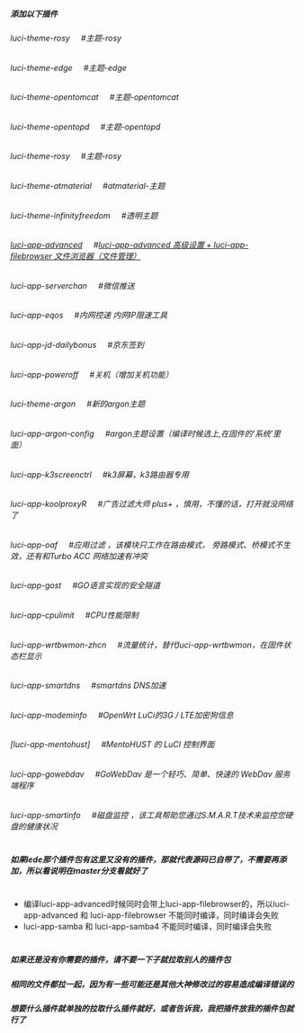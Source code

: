 ##### 添加以下插件
###### luci-theme-rosy    &nbsp;&nbsp;&nbsp;&nbsp;#主题-rosy
###### luci-theme-edge    &nbsp;&nbsp;&nbsp;&nbsp;#主题-edge
###### luci-theme-opentomcat   &nbsp;&nbsp;&nbsp;&nbsp;#主题-opentomcat
###### luci-theme-opentopd   &nbsp;&nbsp;&nbsp;&nbsp;#主题-opentopd<br>
###### luci-theme-rosy   &nbsp;&nbsp;&nbsp;&nbsp;#主题-rosy<br>
###### luci-theme-atmaterial   &nbsp;&nbsp;&nbsp;&nbsp;#atmaterial-主题<br>
###### luci-theme-infinityfreedom    &nbsp;&nbsp;&nbsp;&nbsp;#透明主题<br>
###### [luci-app-advanced](#/README.md)   &nbsp;&nbsp;&nbsp;&nbsp;#[luci-app-advanced&nbsp;高级设置&nbsp;+&nbsp;luci-app-filebrowser&nbsp;文件浏览器（文件管理）](#/README.md)<br>
###### luci-app-serverchan    &nbsp;&nbsp;&nbsp;&nbsp;#微信推送<br>
###### luci-app-eqos    &nbsp;&nbsp;&nbsp;&nbsp;#内网控速 内网IP限速工具<br>
###### luci-app-jd-dailybonus    &nbsp;&nbsp;&nbsp;&nbsp;#京东签到<br>
###### luci-app-poweroff    &nbsp;&nbsp;&nbsp;&nbsp;#关机（增加关机功能）<br>
###### luci-theme-argon    &nbsp;&nbsp;&nbsp;&nbsp;#新的argon主题<br>
###### luci-app-argon-config    &nbsp;&nbsp;&nbsp;&nbsp;#argon主题设置（编译时候选上,在固件的‘系统’里面）<br>
###### luci-app-k3screenctrl   &nbsp;&nbsp;&nbsp;&nbsp;#k3屏幕，k3路由器专用<br>
###### luci-app-koolproxyR   &nbsp;&nbsp;&nbsp;&nbsp;#广告过滤大师 plus+  ，慎用，不懂的话，打开就没网络了<br>
###### luci-app-oaf   &nbsp;&nbsp;&nbsp;&nbsp;#应用过滤 ，该模块只工作在路由模式， 旁路模式、桥模式不生效，还有和Turbo ACC 网络加速有冲突<br>
###### luci-app-gost   &nbsp;&nbsp;&nbsp;&nbsp;#GO语言实现的安全隧道<br>
###### luci-app-cpulimit   &nbsp;&nbsp;&nbsp;&nbsp;#CPU性能限制<br>
###### luci-app-wrtbwmon-zhcn   &nbsp;&nbsp;&nbsp;&nbsp;#流量统计，替代luci-app-wrtbwmon，在固件状态栏显示<br>
###### luci-app-smartdns   &nbsp;&nbsp;&nbsp;&nbsp;#smartdns DNS加速<br>
###### luci-app-modeminfo    &nbsp;&nbsp;&nbsp;&nbsp;#OpenWrt LuCi的3G / LTE加密狗信息<br>
###### [luci-app-mentohust]   &nbsp;&nbsp;&nbsp;&nbsp;#MentoHUST 的 LuCI 控制界面<br>
###### luci-app-gowebdav   &nbsp;&nbsp;&nbsp;&nbsp;#GoWebDav 是一个轻巧、简单、快速的 WebDav 服务端程序<br>
###### luci-app-smartinfo   &nbsp;&nbsp;&nbsp;&nbsp;#磁盘监控 ，该工具帮助您通过S.M.A.R.T技术来监控您硬盘的健康状况<br>
#
##### 如果lede那个插件包有这里又没有的插件，那就代表源码已自带了，不需要再添加，所以看说明在master分支看就好了
#
#

- 编译luci-app-advanced时候同时会带上luci-app-filebrowser的，所以luci-app-advanced 和 luci-app-filebrowser 不能同时编译，同时编译会失败
- luci-app-samba 和 luci-app-samba4 不能同时编译，同时编译会失败
#
#
##### 如果还是没有你需要的插件，请不要一下子就拉取别人的插件包
##### 相同的文件都拉一起，因为有一些可能还是其他大神修改过的容易造成编译错误的
##### 想要什么插件就单独的拉取什么插件就好，或者告诉我，我把插件放我的插件包就行了
